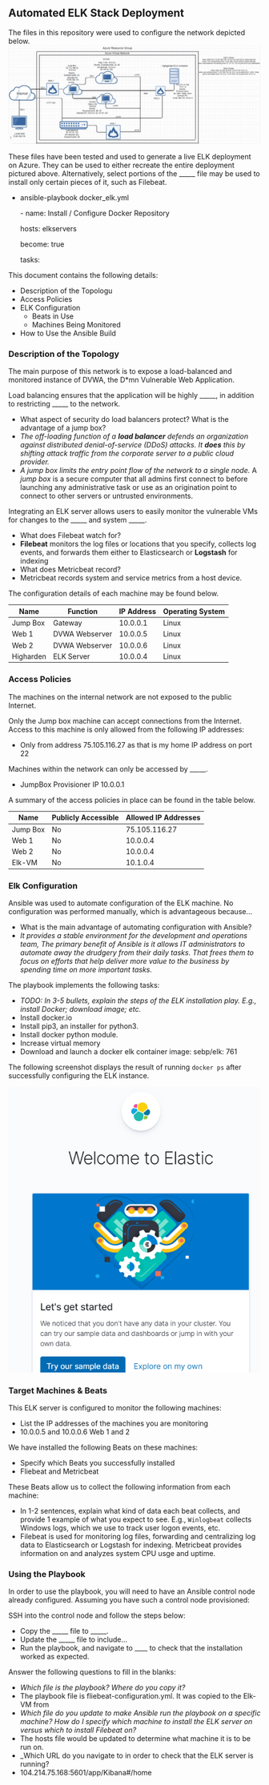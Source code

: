 ## Automated ELK Stack Deployment

The files in this repository were used to configure the network depicted below.
![Network Map](/Images/Map.jpg)

These files have been tested and used to generate a live ELK deployment on Azure. They can be used to either recreate the entire deployment pictured above. Alternatively, select portions of the _____ file may be used to install only certain pieces of it, such as Filebeat.

  - ansible-playbook docker_elk.yml

    \- name: Install / Configure Docker Repository

     hosts: elkservers

     become: true

     tasks:

This document contains the following details:
- Description of the Topologu
- Access Policies
- ELK Configuration
  - Beats in Use
  - Machines Being Monitored
- How to Use the Ansible Build


### Description of the Topology

The main purpose of this network is to expose a load-balanced and monitored instance of DVWA, the D*mn Vulnerable Web Application.

Load balancing ensures that the application will be highly _____, in addition to restricting _____ to the network.
-  What aspect of security do load balancers protect? What is the advantage of a jump box?
- *The off-loading function of a **load balancer** defends an organization against distributed denial-of-service (DDoS) attacks. It **does** this by shifting attack traffic from the corporate server to a public cloud provider.* 
- *A jump box limits the entry point flow of the network to a single node.*  A *jump box* is a secure computer that all admins first connect to before launching any administrative task or use as an origination point to connect to other servers or untrusted environments.

Integrating an ELK server allows users to easily monitor the vulnerable VMs for changes to the _____ and system _____.
- What does Filebeat watch for?
- **Filebeat** monitors the log files or locations that you specify, collects log events, and forwards them either to Elasticsearch or **Logstash** for indexing
-  What does Metricbeat record?
- Metricbeat records system and service metrics from a host device.

The configuration details of each machine may be found below.


| Name      | Function       | IP Address | Operating System |
| --------- | -------------- | ---------- | ---------------- |
| Jump Box  | Gateway        | 10.0.0.1   | Linux            |
| Web 1     | DVWA Webserver | 10.0.0.5   | Linux            |
| Web 2     | DVWA Webserver | 10.0.0.6   | Linux            |
| Higharden | ELK Server     | 10.0.0.4   | Linux            |

### Access Policies

The machines on the internal network are not exposed to the public Internet. 

Only the Jump box machine can accept connections from the Internet. Access to this machine is only allowed from the following IP addresses:
- Only from address 75.105.116.27 as that is my home IP address on port 22

Machines within the network can only be accessed by _____.
- JumpBox Provisioner IP 10.0.0.1

A summary of the access policies in place can be found in the table below.

| Name     | Publicly Accessible | Allowed IP Addresses |
| -------- | ------------------- | -------------------- |
| Jump Box | No                  | 75.105.116.27        |
| Web 1    | No                  | 10.0.0.4             |
| Web 2    | No                  | 10.0.0.4             |
| Elk-VM   | No                  | 10.1.0.4             |

### Elk Configuration

Ansible was used to automate configuration of the ELK machine. No configuration was performed manually, which is advantageous because...
-  What is the main advantage of automating configuration with Ansible?
- *It provides a stable environment for the development and operations team, The primary benefit of Ansible is it allows IT administrators to automate away the drudgery from their daily tasks. That frees them to focus on efforts that help deliver more value to the business by spending time on more important tasks.*

The playbook implements the following tasks:
- _TODO: In 3-5 bullets, explain the steps of the ELK installation play. E.g., install Docker; download image; etc._
- Install docker.io
- Install pip3, an installer for python3.
- Install docker python module.
- Increase virtual memory
- Download and launch a docker elk container image: sebp/elk: 761



The following screenshot displays the result of running `docker ps` after successfully configuring the ELK instance.

![Successful ELK instance](Images/Welcome.png)

### Target Machines & Beats
This ELK server is configured to monitor the following machines:
-  List the IP addresses of the machines you are monitoring
- 10.0.0.5 and 10.0.0.6 Web 1 and 2

We have installed the following Beats on these machines:
-  Specify which Beats you successfully installed
- Fliebeat and Metricbeat

These Beats allow us to collect the following information from each machine:
-  In 1-2 sentences, explain what kind of data each beat collects, and provide 1 example of what you expect to see. E.g., `Winlogbeat` collects Windows logs, which we use to track user logon events, etc.
- Filebeat is used for monitoring log files, forwarding and centralizing log data to Elasticsearch or Logstash for indexing. Metricbeat provides information on and analyzes system CPU usge and uptime. 

### Using the Playbook
In order to use the playbook, you will need to have an Ansible control node already configured. Assuming you have such a control node provisioned: 

SSH into the control node and follow the steps below:
- Copy the _____ file to _____.
- Update the _____ file to include...
- Run the playbook, and navigate to ____ to check that the installation worked as expected.

 Answer the following questions to fill in the blanks:
- _Which file is the playbook? Where do you copy it?_
- The playbook file is fliebeat-configuration.yml.  It was copied to the Elk-VM from 
- _Which file do you update to make Ansible run the playbook on a specific machine? How do I specify which machine to install the ELK server on versus which to install Filebeat on?_
- The hosts file would be updated to determine what machine it is to be run on.  
- _Which URL do you navigate to in order to check that the ELK server is running?
- 104.214.75.168:5601/app/Kibana#/home
